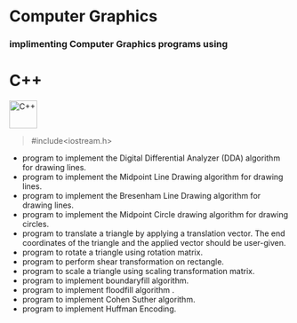 # Computer Graphics

### implimenting Computer Graphics programs using 
# C++

<div align="left">
<img src="https://cdn.jsdelivr.net/gh/devicons/devicon@latest/icons/cplusplus/cplusplus-original.svg" height="50px" alt="C++" />
</div>



> #include<iostream.h>

- program to implement the Digital Differential Analyzer (DDA) algorithm for drawing lines.
- program to implement the Midpoint Line Drawing algorithm for drawing lines.
- program to implement the Bresenham Line Drawing algorithm for drawing lines.
- program to implement the Midpoint Circle drawing algorithm for drawing circles.
- program to translate a triangle by applying a translation vector. The end coordinates of the triangle and the applied vector should be user-given.
- program to rotate a triangle using rotation matrix.
- program to perform shear transformation on rectangle.
- program to scale a triangle using scaling transformation  matrix.
- program to implement boundaryfill algorithm.
- program to implement floodfill algorithm .
- program to implement Cohen Suther algorithm.
- program to implement Huffman Encoding.